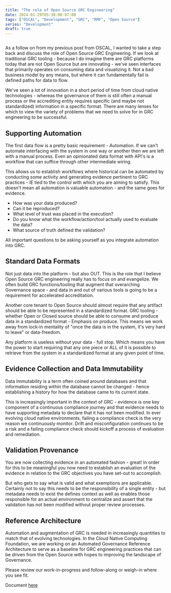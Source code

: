 ```yaml
---
title: "The role of Open Source GRC Engineering"
date: 2024-01-29T05:30:00-07:00
tags: ["OSCAL", "Development", "GRC", "RMF", "Open Source"]
series: "Development"
draft: true
---
```


![]()

As a follow on from my previous post from OSCAL, I wanted to take a step back and discuss the role of Open Source GRC Engineering. If we look at traditional GRC tooling - because I do imagine there are GRC platforms today that are not Open Source but are innovating - we've seen interfaces that primarily operates on consuming data and visualizing it. Not a bad business model by any means, but where it can fundamentally fail is defined paths for data to flow.

We've seen a lot of innovation in a short period of time from cloud native technologies - whereas the governance of them is still often a manual process or the accrediting entity requires specific (and maybe not standardized) information in a specific format. There are many lenses for which to view the variety of problems that we need to solve for in GRC engineering to be successful.

## Supporting Automation

The first data flow is a pretty basic requirement - Automation. If we can't automate interfacing with the system in one way or another then we are left with a manual process. Even an opinionated data format with API's is a workflow that can suffice through other intermediate wiring. 

This allows us to establish workflows where historical can be automated by conducting some activity and generating evidence pertinent to GRC practices - IE tied to the control with which you are aiming to satisfy. This doesn't mean all automation is valuable automation - and the same goes for evidence.

- How was your data produced? 
- Can it be reproduced?
- What level of trust was placed in the execution?
- Do you know what the workflow/action/tool actually used to evaluate the data?
- What source of truth defined the validation?

All important questions to be asking yourself as you integrate automation into GRC.

## Standard Data Formats

Not just data into the platform - but also OUT. This is the role that I believe Open Source GRC engineering really has to focus on and evangelize. We often build GRC functions/tooling that augment that overarching Governance space - and data in and out of various tools is going to be a requirement for accelerated accreditation.

Another core tenant to Open Source should almost require that any artifact should be able to be represented in a standardized format. GRC tooling - whether Open or Closed source should be able to consume and produce data in a standardized format - Emphasis on produce. This means we work away from lock-in mentality of "once the data is in the system, it's very hard to leave" or data-freedom.

Any platform is useless without your data - full stop. Which means you have the power to start requiring that any one piece or ALL of it is possible to retrieve from the system in a standardized format at any given point of time.

## Evidence Collection and Data Immutability

Data Immutability is a term often coined around databases and that information residing within the database cannot be changed - hence establishing a history for how the database came to its current state. 

This is increasingly important in the context of GRC - evidence is one key component of a continuous compliance journey and that evidence needs to have supporting metadata to declare that it has not been modified. In ever evolving cloud native environments, failing a compliance check is the very reason we continuously monitor. Drift and misconfiguration continues to be a risk and a failing compliance check should kickoff a process of evaluation and remediation.

## Validation Provenance

You are now collecting evidence in an automated fashion - great! In order for this to be meaningful you now need to establish an evaluation of the evidence in relation to the GRC objectives you have set-out to accomplish.

But who gets to say what is valid and what exemptions are applicable. Certainly not to say this needs to be the responsibility of a single entity - but metadata needs to exist the defines context as well as enables those responsible for an actual environment to centralize and assert that the validation has not been modified without proper review processes.

## Reference Architecture

Automation and augmentation of GRC is needed in increasingly quantities to match that of evolving technologies. In the Cloud Native Computing Foundation, we are working on an Automated Governance Reference Architecture to serve as a baseline for GRC engineering practices that can be driven from the Open Source with hopes to improving the landscape of Governance. 

Please review our work-in-progress and follow-along or weigh-in where you see fit.

Document [here](https://docs.google.com/document/d/14pV0ooE40yuo0u_CH-OeWS8lZgMBfxo8F38QRIaKUXY/edit?usp=sharing)

